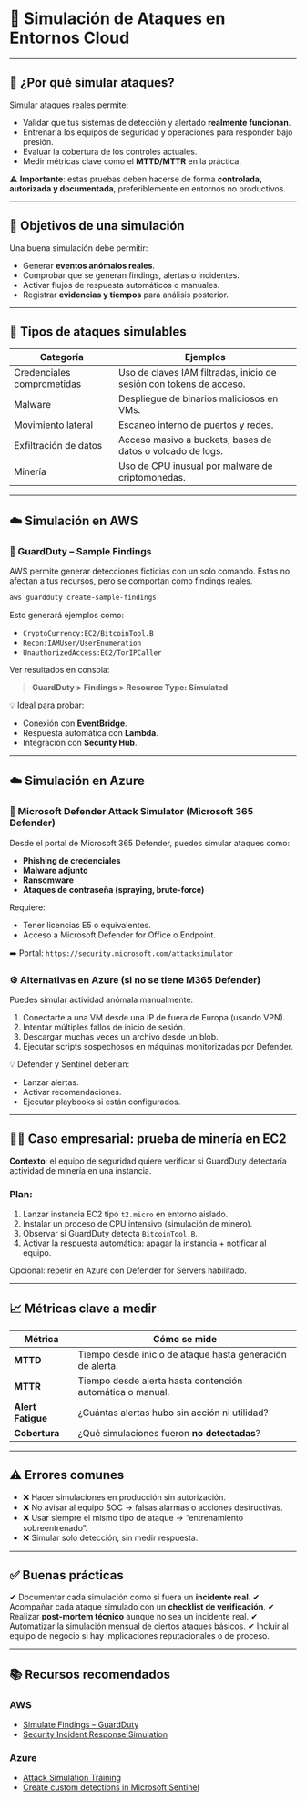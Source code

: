 # 🧨 Simulación de Ataques en Entornos Cloud

---

## 🧭 ¿Por qué simular ataques?

Simular ataques reales permite:

* Validar que tus sistemas de detección y alertado **realmente funcionan**.
* Entrenar a los equipos de seguridad y operaciones para responder bajo presión.
* Evaluar la cobertura de los controles actuales.
* Medir métricas clave como el **MTTD/MTTR** en la práctica.

⚠️ **Importante**: estas pruebas deben hacerse de forma **controlada, autorizada y documentada**, preferiblemente en entornos no productivos.

---

## 🎯 Objetivos de una simulación

Una buena simulación debe permitir:

* Generar **eventos anómalos reales**.
* Comprobar que se generan findings, alertas o incidentes.
* Activar flujos de respuesta automáticos o manuales.
* Registrar **evidencias y tiempos** para análisis posterior.

---

## 🧪 Tipos de ataques simulables

| Categoría                  | Ejemplos                                                            |
| -------------------------- | ------------------------------------------------------------------- |
| Credenciales comprometidas | Uso de claves IAM filtradas, inicio de sesión con tokens de acceso. |
| Malware                    | Despliegue de binarios maliciosos en VMs.                           |
| Movimiento lateral         | Escaneo interno de puertos y redes.                                 |
| Exfiltración de datos      | Acceso masivo a buckets, bases de datos o volcado de logs.          |
| Minería                    | Uso de CPU inusual por malware de criptomonedas.                    |

---

## ☁️ Simulación en AWS

### 🧩 GuardDuty – Sample Findings

AWS permite generar detecciones ficticias con un solo comando. Estas no afectan a tus recursos, pero se comportan como findings reales.

```bash
aws guardduty create-sample-findings
```

Esto generará ejemplos como:

* `CryptoCurrency:EC2/BitcoinTool.B`
* `Recon:IAMUser/UserEnumeration`
* `UnauthorizedAccess:EC2/TorIPCaller`

Ver resultados en consola:

> **GuardDuty > Findings > Resource Type: Simulated**

💡 Ideal para probar:

* Conexión con **EventBridge**.
* Respuesta automática con **Lambda**.
* Integración con **Security Hub**.

---

## ☁️ Simulación en Azure

### 🔧 Microsoft Defender Attack Simulator (Microsoft 365 Defender)

Desde el portal de Microsoft 365 Defender, puedes simular ataques como:

* **Phishing de credenciales**
* **Malware adjunto**
* **Ransomware**
* **Ataques de contraseña (spraying, brute-force)**

Requiere:

* Tener licencias E5 o equivalentes.
* Acceso a Microsoft Defender for Office o Endpoint.

➡️ Portal: `https://security.microsoft.com/attacksimulator`

### ⚙️ Alternativas en Azure (si no se tiene M365 Defender)

Puedes simular actividad anómala manualmente:

1. Conectarte a una VM desde una IP de fuera de Europa (usando VPN).
2. Intentar múltiples fallos de inicio de sesión.
3. Descargar muchas veces un archivo desde un blob.
4. Ejecutar scripts sospechosos en máquinas monitorizadas por Defender.

💡 Defender y Sentinel deberían:

* Lanzar alertas.
* Activar recomendaciones.
* Ejecutar playbooks si están configurados.

---

## 🧑‍💼 Caso empresarial: prueba de minería en EC2

**Contexto**: el equipo de seguridad quiere verificar si GuardDuty detectaría actividad de minería en una instancia.

### Plan:

1. Lanzar instancia EC2 tipo `t2.micro` en entorno aislado.
2. Instalar un proceso de CPU intensivo (simulación de minero).
3. Observar si GuardDuty detecta `BitcoinTool.B`.
4. Activar la respuesta automática: apagar la instancia + notificar al equipo.

Opcional: repetir en Azure con Defender for Servers habilitado.

---

## 📈 Métricas clave a medir

| Métrica           | Cómo se mide                                              |
| ----------------- | --------------------------------------------------------- |
| **MTTD**          | Tiempo desde inicio de ataque hasta generación de alerta. |
| **MTTR**          | Tiempo desde alerta hasta contención automática o manual. |
| **Alert Fatigue** | ¿Cuántas alertas hubo sin acción ni utilidad?             |
| **Cobertura**     | ¿Qué simulaciones fueron **no detectadas**?               |

---

## ⚠️ Errores comunes

* ❌ Hacer simulaciones en producción sin autorización.
* ❌ No avisar al equipo SOC → falsas alarmas o acciones destructivas.
* ❌ Usar siempre el mismo tipo de ataque → “entrenamiento sobreentrenado”.
* ❌ Simular solo detección, sin medir respuesta.

---

## ✅ Buenas prácticas

✔ Documentar cada simulación como si fuera un **incidente real**.
✔ Acompañar cada ataque simulado con un **checklist de verificación**.
✔ Realizar **post-mortem técnico** aunque no sea un incidente real.
✔ Automatizar la simulación mensual de ciertos ataques básicos.
✔ Incluir al equipo de negocio si hay implicaciones reputacionales o de proceso.

---

## 📚 Recursos recomendados

### AWS

* [Simulate Findings – GuardDuty](https://docs.aws.amazon.com/guardduty/latest/ug/guardduty_sample_findings.html)
* [Security Incident Response Simulation](https://aws.amazon.com/blogs/security/simulate-security-incidents/)

### Azure

* [Attack Simulation Training](https://learn.microsoft.com/en-us/microsoft-365/security/office-365-security/attack-simulation-training-overview)
* [Create custom detections in Microsoft Sentinel](https://learn.microsoft.com/en-us/azure/sentinel/tutorial-detect-threats-custom)